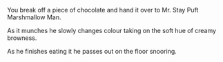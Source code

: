 You break off a piece of chocolate and hand it over to Mr. Stay Puft
Marshmallow Man.

As it munches he slowly changes colour taking on the soft hue of
creamy browness.

As he finishes eating it he passes out on the floor snooring.